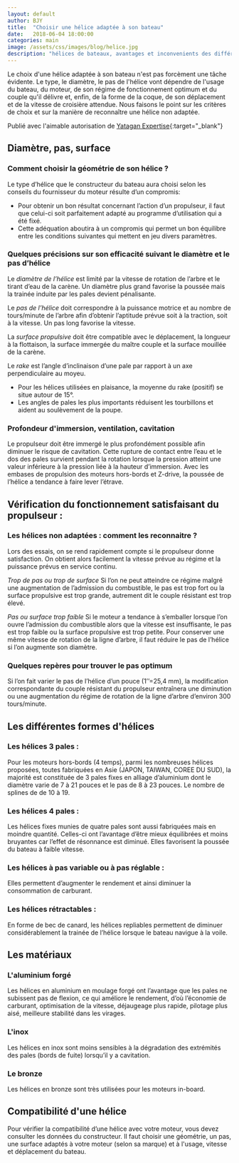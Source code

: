 ```yaml
---
layout: default
author: BJY
title:  "Choisir une hélice adaptée à son bateau"
date:   2018-06-04 18:00:00
categories: main
image: /assets/css/images/blog/helice.jpg
description: "hélices de bateaux, avantages et inconvenients des différents profils"
---
```

Le choix d'une hélice adaptée à son bateau n'est pas forcèment une tâche évidente. Le type, le diamètre, le pas de l'hélice vont dépendre de l'usage du bateau, du moteur, de son régime de fonctionnement optimum et du couple qu'il délivre et, enfin, de la forme de la coque, de son déplacement et de la vitesse de croisière attendue. Nous faisons le point sur les critères de choix et sur la manière de reconnaître une hélice non adaptée.<!--break-->

Publié avec l'aimable autorisation de [Yatagan Expertise](http://www.yatagan-expertises.com/){:target="_blank"}

## Diamètre, pas, surface
### Comment choisir la géométrie de son hélice ? 

Le type d’hélice que le constructeur du bateau aura choisi selon les conseils du fournisseur du moteur résulte d’un compromis:
* Pour obtenir un bon résultat concernant l’action d’un propulseur, il faut que celui-ci soit parfaitement adapté au programme d’utilisation qui a été fixé.  
* Cette adéquation aboutira à un compromis qui permet un bon équilibre entre les conditions suivantes qui mettent en jeu divers paramètres.


### Quelques précisions sur son efficacité suivant le diamètre et le pas d’hélice

Le _diamètre de l’hélice_ est limité par la vitesse de rotation de l’arbre et le tirant d’eau de la carène. Un diamètre plus grand favorise la poussée mais la trainée induite par les pales devient pénalisante.

Le _pas de l’hélice_ doit correspondre à la puissance motrice et au nombre de tours/minute de l’arbre afin d’obtenir l’aptitude prévue soit à la traction, soit à la vitesse. Un pas long favorise la vitesse.

La _surface propulsive_ doit être compatible avec le déplacement, la longueur à la flottaison, la surface immergée du maître couple et la surface mouillée de la carène.  

Le _rake_ est l’angle d’inclinaison d’une pale par rapport à un axe perpendiculaire au moyeu.
* Pour les hélices utilisées en plaisance, la moyenne du rake (positif) se situe autour de 15°.
* Les angles de pales les plus importants réduisent les tourbillons et aident au soulèvement de la poupe.


### Profondeur d'immersion, ventilation, cavitation
Le propulseur doit être immergé le plus profondément possible afin diminuer le risque de cavitation. Cette rupture de contact entre l’eau et le dos des pales survient pendant la rotation lorsque la pression atteint une valeur inférieure à la pression liée à la hauteur d’immersion.
Avec les embases de propulsion des moteurs hors-bords et Z-drive, la poussée de l’hélice a tendance à faire lever l’étrave. 

## Vérification du fonctionnement satisfaisant du propulseur :

### Les hélices non adaptées : comment les reconnaitre ?
Lors des essais, on se rend rapidement compte si le propulseur donne satisfaction. On obtient alors facilement la vitesse prévue au régime et la puissance prévus en service continu. 

_Trop de pas ou trop de surface_
Si l’on ne peut atteindre ce régime malgré une augmentation de l’admission du combustible, le pas est trop fort ou la surface propulsive est trop grande, autrement dit le couple résistant est trop élevé.

_Pas ou surface trop faible_
Si le moteur a tendance à s’emballer lorsque l’on ouvre l’admission du combustible alors que la vitesse est insuffisante, le pas est trop faible ou la surface propulsive est trop petite. 
Pour conserver une même vitesse de rotation de la ligne d’arbre, il faut réduire le pas de l’hélice si l’on augmente son diamètre.

### Quelques repères pour trouver le pas optimum
Si l’on fait varier le pas de l’hélice d’un pouce (1’’=25,4 mm), la modification correspondante du couple résistant du propulseur entraînera une diminution ou une augmentation du régime de rotation de la ligne d’arbre d’environ 300 tours/minute.


## Les différentes formes d'hélices
### Les hélices 3 pales :

Pour les moteurs hors-bords (4 temps), parmi les nombreuses hélices proposées, toutes fabriquées en Asie (JAPON, TAIWAN, COREE DU SUD), la majorité est constituée de 3 pales fixes en alliage d’aluminium dont le diamètre varie de 7 à 21 pouces et le pas de 8 à 23 pouces. Le nombre de splines de de 10 à 19.

### Les hélices 4 pales :

Les hélices fixes munies de quatre pales sont aussi fabriquées mais en moindre quantité.
Celles-ci ont l’avantage d’être mieux équilibrées et moins bruyantes car l’effet de résonnance est diminué. Elles favorisent la poussée du bateau à faible vitesse.


### Les hélices à pas variable ou à pas réglable :

Elles permettent d’augmenter le rendement et ainsi diminuer la consommation de carburant. 

### Les hélices rétractables :

En forme de bec de canard, les hélices repliables permettent de diminuer considérablement la trainée de l’hélice lorsque le bateau navigue à la voile.

## Les matériaux
### L'aluminium forgé

Les hélices en aluminium en moulage forgé ont l’avantage que les pales ne subissent pas de flexion, ce qui améliore le rendement, d’où l’économie de carburant, optimisation de la vitesse, déjaugeage plus rapide, pilotage plus aisé, meilleure stabilité dans les virages.

### L'inox

Les hélices en inox sont moins sensibles à la dégradation des extrémités des pales (bords de fuite) lorsqu’il y a cavitation.

### Le bronze

Les hélices en bronze sont très utilisées pour les moteurs in-board.


## Compatibilité d'une hélice
Pour vérifier la compatibilité d’une hélice avec votre moteur, vous devez consulter les données du constructeur.  Il faut choisir une géométrie, un pas, une surface adaptés à votre moteur (selon sa marque) et à l'usage, vitesse et déplacement du bateau.
